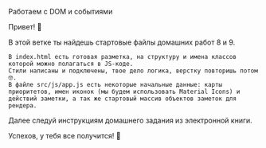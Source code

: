Работаем с DOM и событиями

Привет! 👋

В этой ветке ты найдешь стартовые файлы домашних работ 8 и 9.

    В index.html есть готовая разметка, на структуру и имена классов которой можно полагаться в JS-коде.
    Стили написаны и подключены, твое дело логика, верстку повторишь потом 🤓.
    В файле src/js/app.js есть некоторые начальные данные: карты приоритетов, имен иконок (мы будем использовать Material Icons) и действий заметки, а так же стартовый массив объектов заметок для рендера.

Далее следуй инструкциям домашнего задания из электронной книги.

Успехов, у тебя все получится! 🤖
